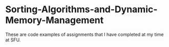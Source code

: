 # Sorting-Algorithms-and-Dynamic-Memory-Management

These are code examples of assignments that I have completed at my time at SFU.
